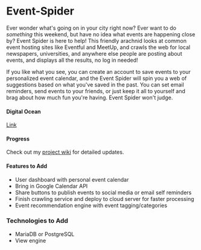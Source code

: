 # Event-Spider
Ever wonder what's going on in your city right now? Ever want to do *something* this weekend, but have no idea what events
are happening close by? Event Spider is here to help! This friendly arachnid looks at common event hosting sites like
Eventful and MeetUp, and crawls the web for local newspapers, universities, and anywhere else people are posting about
events, and displays all the results, no log in needed!

If you like what you see, you can create an account to save events to your personalized event calendar, and the Event
Spider will spin you a web of suggestions based on what you've saved in the past. You can set email reminders, send events
to your friends, or just keep it all to yourself and brag about how much fun you're having. Event Spider won't judge.

#### Digital Ocean
[Link](http://138.68.1.193:8095)

#### Progress
Check out my [project wiki](https://github.com/sgreenholtz/Event-Spider/wiki) for detailed updates.

#### Features to Add
- User dashboard with personal event calendar
- Bring in Google Calendar API
- Share buttons to publish events to social media or email self reminders
- Finish crawling service and deploy to cloud server for faster processing
- Event recommendation engine with event tagging/categories

### Technologies to Add
- MariaDB or PostgreSQL
- View engine